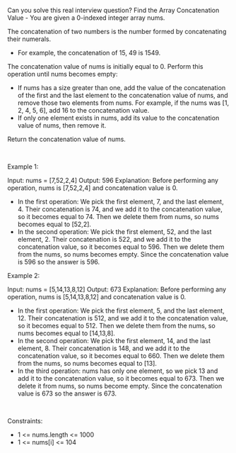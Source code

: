 Can you solve this real interview question? Find the Array Concatenation Value - You are given a 0-indexed integer array nums.

The concatenation of two numbers is the number formed by concatenating their numerals.

 * For example, the concatenation of 15, 49 is 1549.

The concatenation value of nums is initially equal to 0. Perform this operation until nums becomes empty:

 * If nums has a size greater than one, add the value of the concatenation of the first and the last element to the concatenation value of nums, and remove those two elements from nums. For example, if the nums was [1, 2, 4, 5, 6], add 16 to the concatenation value.
 * If only one element exists in nums, add its value to the concatenation value of nums, then remove it.

Return the concatenation value of nums.

 

Example 1:


Input: nums = [7,52,2,4]
Output: 596
Explanation: Before performing any operation, nums is [7,52,2,4] and concatenation value is 0.
 - In the first operation:
We pick the first element, 7, and the last element, 4.
Their concatenation is 74, and we add it to the concatenation value, so it becomes equal to 74.
Then we delete them from nums, so nums becomes equal to [52,2].
 - In the second operation:
We pick the first element, 52, and the last element, 2.
Their concatenation is 522, and we add it to the concatenation value, so it becomes equal to 596.
Then we delete them from the nums, so nums becomes empty.
Since the concatenation value is 596 so the answer is 596.


Example 2:


Input: nums = [5,14,13,8,12]
Output: 673
Explanation: Before performing any operation, nums is [5,14,13,8,12] and concatenation value is 0.
 - In the first operation:
We pick the first element, 5, and the last element, 12.
Their concatenation is 512, and we add it to the concatenation value, so it becomes equal to 512.
Then we delete them from the nums, so nums becomes equal to [14,13,8].
 - In the second operation:
We pick the first element, 14, and the last element, 8.
Their concatenation is 148, and we add it to the concatenation value, so it becomes equal to 660.
Then we delete them from the nums, so nums becomes equal to [13].
 - In the third operation:
nums has only one element, so we pick 13 and add it to the concatenation value, so it becomes equal to 673.
Then we delete it from nums, so nums become empty.
Since the concatenation value is 673 so the answer is 673.


 

Constraints:

 * 1 <= nums.length <= 1000
 * 1 <= nums[i] <= 104

 